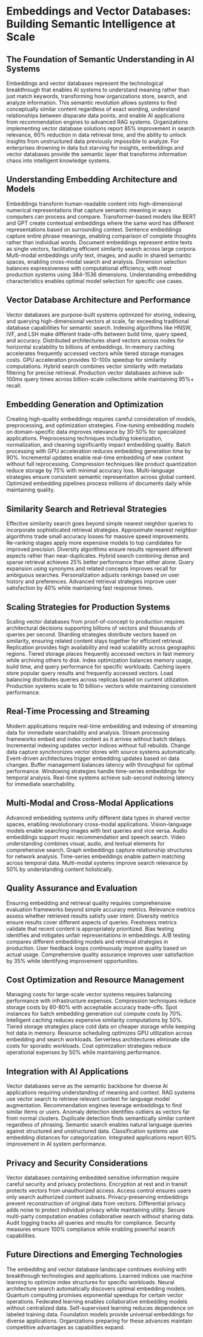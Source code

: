 # Embeddings and Vector Databases: Building Semantic Intelligence at Scale

## The Foundation of Semantic Understanding in AI Systems

Embeddings and vector databases represent the technological breakthrough that enables AI systems to understand meaning rather than just match keywords, transforming how organizations store, search, and analyze information. This semantic revolution allows systems to find conceptually similar content regardless of exact wording, understand relationships between disparate data points, and enable AI applications from recommendation engines to advanced RAG systems. Organizations implementing vector database solutions report 85% improvement in search relevance, 60% reduction in data retrieval time, and the ability to unlock insights from unstructured data previously impossible to analyze. For enterprises drowning in data but starving for insights, embeddings and vector databases provide the semantic layer that transforms information chaos into intelligent knowledge systems.

## Understanding Embedding Architecture and Models

Embeddings transform human-readable content into high-dimensional numerical representations that capture semantic meaning in ways computers can process and compare. Transformer-based models like BERT and GPT create contextual embeddings where the same word has different representations based on surrounding context. Sentence embeddings capture entire phrase meanings, enabling comparison of complete thoughts rather than individual words. Document embeddings represent entire texts as single vectors, facilitating efficient similarity search across large corpora. Multi-modal embeddings unify text, images, and audio in shared semantic spaces, enabling cross-modal search and analysis. Dimension selection balances expressiveness with computational efficiency, with most production systems using 384-1536 dimensions. Understanding embedding characteristics enables optimal model selection for specific use cases.

## Vector Database Architecture and Performance

Vector databases are purpose-built systems optimized for storing, indexing, and querying high-dimensional vectors at scale, far exceeding traditional database capabilities for semantic search. Indexing algorithms like HNSW, IVF, and LSH make different trade-offs between build time, query speed, and accuracy. Distributed architectures shard vectors across nodes for horizontal scalability to billions of embeddings. In-memory caching accelerates frequently accessed vectors while tiered storage manages costs. GPU acceleration provides 10-100x speedup for similarity computations. Hybrid search combines vector similarity with metadata filtering for precise retrieval. Production vector databases achieve sub-100ms query times across billion-scale collections while maintaining 95%+ recall.

## Embedding Generation and Optimization

Creating high-quality embeddings requires careful consideration of models, preprocessing, and optimization strategies. Fine-tuning embedding models on domain-specific data improves relevance by 30-50% for specialized applications. Preprocessing techniques including tokenization, normalization, and cleaning significantly impact embedding quality. Batch processing with GPU acceleration reduces embedding generation time by 90%. Incremental updates enable real-time embedding of new content without full reprocessing. Compression techniques like product quantization reduce storage by 75% with minimal accuracy loss. Multi-language strategies ensure consistent semantic representation across global content. Optimized embedding pipelines process millions of documents daily while maintaining quality.

## Similarity Search and Retrieval Strategies

Effective similarity search goes beyond simple nearest neighbor queries to incorporate sophisticated retrieval strategies. Approximate nearest neighbor algorithms trade small accuracy losses for massive speed improvements. Re-ranking stages apply more expensive models to top candidates for improved precision. Diversity algorithms ensure results represent different aspects rather than near-duplicates. Hybrid search combining dense and sparse retrieval achieves 25% better performance than either alone. Query expansion using synonyms and related concepts improves recall for ambiguous searches. Personalization adjusts rankings based on user history and preferences. Advanced retrieval strategies improve user satisfaction by 40% while maintaining fast response times.

## Scaling Strategies for Production Systems

Scaling vector databases from proof-of-concept to production requires architectural decisions supporting billions of vectors and thousands of queries per second. Sharding strategies distribute vectors based on similarity, ensuring related content stays together for efficient retrieval. Replication provides high availability and read scalability across geographic regions. Tiered storage places frequently accessed vectors in fast memory while archiving others to disk. Index optimization balances memory usage, build time, and query performance for specific workloads. Caching layers store popular query results and frequently accessed vectors. Load balancing distributes queries across replicas based on current utilization. Production systems scale to 10 billion+ vectors while maintaining consistent performance.

## Real-Time Processing and Streaming

Modern applications require real-time embedding and indexing of streaming data for immediate searchability and analysis. Stream processing frameworks embed and index content as it arrives without batch delays. Incremental indexing updates vector indices without full rebuilds. Change data capture synchronizes vector stores with source systems automatically. Event-driven architectures trigger embedding updates based on data changes. Buffer management balances latency with throughput for optimal performance. Windowing strategies handle time-series embeddings for temporal analysis. Real-time systems achieve sub-second indexing latency for immediate searchability.

## Multi-Modal and Cross-Modal Applications

Advanced embedding systems unify different data types in shared vector spaces, enabling revolutionary cross-modal applications. Vision-language models enable searching images with text queries and vice versa. Audio embeddings support music recommendation and speech search. Video understanding combines visual, audio, and textual elements for comprehensive search. Graph embeddings capture relationship structures for network analysis. Time-series embeddings enable pattern matching across temporal data. Multi-modal systems improve search relevance by 50% by understanding content holistically.

## Quality Assurance and Evaluation

Ensuring embedding and retrieval quality requires comprehensive evaluation frameworks beyond simple accuracy metrics. Relevance metrics assess whether retrieved results satisfy user intent. Diversity metrics ensure results cover different aspects of queries. Freshness metrics validate that recent content is appropriately prioritized. Bias testing identifies and mitigates unfair representations in embeddings. A/B testing compares different embedding models and retrieval strategies in production. User feedback loops continuously improve quality based on actual usage. Comprehensive quality assurance improves user satisfaction by 35% while identifying improvement opportunities.

## Cost Optimization and Resource Management

Managing costs for large-scale vector systems requires balancing performance with infrastructure expenses. Compression techniques reduce storage costs by 60-80% with acceptable accuracy trade-offs. Spot instances for batch embedding generation cut compute costs by 70%. Intelligent caching reduces expensive similarity computations by 50%. Tiered storage strategies place cold data on cheaper storage while keeping hot data in memory. Resource scheduling optimizes GPU utilization across embedding and search workloads. Serverless architectures eliminate idle costs for sporadic workloads. Cost optimization strategies reduce operational expenses by 50% while maintaining performance.

## Integration with AI Applications

Vector databases serve as the semantic backbone for diverse AI applications requiring understanding of meaning and context. RAG systems use vector search to retrieve relevant context for language model augmentation. Recommendation engines leverage embeddings to find similar items or users. Anomaly detection identifies outliers as vectors far from normal clusters. Duplicate detection finds semantically similar content regardless of phrasing. Semantic search enables natural language queries against structured and unstructured data. Classification systems use embedding distances for categorization. Integrated applications report 60% improvement in AI system performance.

## Privacy and Security Considerations

Vector databases containing embedded sensitive information require careful security and privacy protections. Encryption at rest and in transit protects vectors from unauthorized access. Access control ensures users only search authorized content subsets. Privacy-preserving embeddings prevent reconstruction of original data from vectors. Differential privacy adds noise to protect individual privacy while maintaining utility. Secure multi-party computation enables collaborative search without sharing data. Audit logging tracks all queries and results for compliance. Security measures ensure 100% compliance while enabling powerful search capabilities.

## Future Directions and Emerging Technologies

The embedding and vector database landscape continues evolving with breakthrough technologies and applications. Learned indices use machine learning to optimize index structures for specific workloads. Neural architecture search automatically discovers optimal embedding models. Quantum computing promises exponential speedups for certain vector operations. Federated learning enables collaborative embedding models without centralized data. Self-supervised learning reduces dependence on labeled training data. Foundation models provide universal embeddings for diverse applications. Organizations preparing for these advances maintain competitive advantages as capabilities expand.